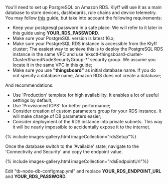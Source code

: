 You'll need to set up PostgreSQL on Amazon RDS. Klyff will use it as a main database to store devices, dashboards, rule chains and device telemetry.
You may follow [this](https://docs.aws.amazon.com/AmazonRDS/latest/UserGuide/CHAP_GettingStarted.CreatingConnecting.PostgreSQL.html) guide,
but take into account the following requirements:

* Keep your postgresql password in a safe place. We will refer to it later in this guide using **YOUR_RDS_PASSWORD**.
* Make sure your PostgreSQL version is latest 16.x;
* Make sure your PostgreSQL RDS instance is accessible from the Klyff cluster;
  The easiest way to achieve this is to deploy the PostgreSQL RDS instance in the same VPC
  and use 'eksctl-thingsboard-cluster-ClusterSharedNodeSecurityGroup-*' security group.
  We assume you locate it in the same VPC in this guide;
* Make sure you use **"thingsboard"** as initial database name. If you do not specify a database name, Amazon RDS does not create a database;

And recommendations:

* Use 'Production' template for high availability. It enables a lot of useful settings by default;
* Use 'Provisioned IOPS' for better performance;
* Consider creation of custom parameters group for your RDS instance. It will make change of DB parameters easier;
* Consider deployment of the RDS instance into private subnets. This way it will be nearly impossible to accidentally expose it to the internet.

{% include images-gallery.html imageCollection="rdsSetup"%}

Once the database switch to the 'Available' state, navigate to the 'Connectivity and Security' and copy the endpoint value.

{% include images-gallery.html imageCollection="rdsEndpointUrl"%}

Edit "tb-node-db-configmap.yml" and replace **YOUR_RDS_ENDPOINT_URL** and **YOUR_RDS_PASSWORD**.

